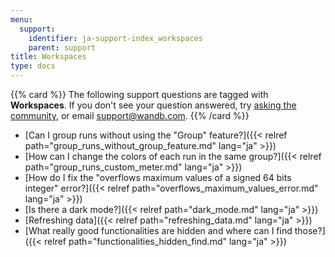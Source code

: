 ```yaml
---
menu:
  support:
    identifier: ja-support-index_workspaces
    parent: support
title: Workspaces
type: docs
---
```


{{% card %}}
The following support questions are tagged with <b>Workspaces</b>. If you don't see 
your question answered, try [asking the community](https://community.wandb.ai/), 
or email [support@wandb.com](mailto:support@wandb.com).
{{% /card %}}

- [Can I group runs without using the "Group" feature?]({{< relref path="group_runs_without_group_feature.md" lang="ja" >}})
- [How can I change the colors of each run in the same group?]({{< relref path="group_runs_custom_meter.md" lang="ja" >}})
- [How do I fix the "overflows maximum values of a signed 64 bits integer" error?]({{< relref path="overflows_maximum_values_error.md" lang="ja" >}})
- [Is there a dark mode?]({{< relref path="dark_mode.md" lang="ja" >}})
- [Refreshing data]({{< relref path="refreshing_data.md" lang="ja" >}})
- [What really good functionalities are hidden and where can I find those?]({{< relref path="functionalities_hidden_find.md" lang="ja" >}})